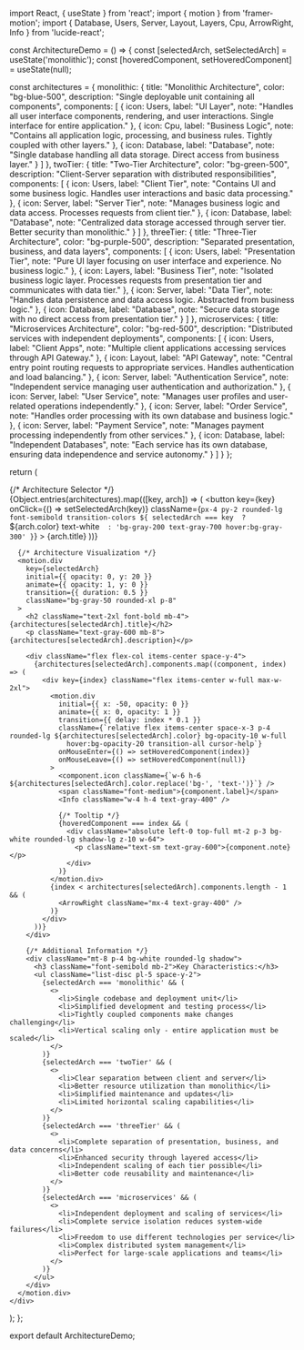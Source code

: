 import React, { useState } from 'react';
import { motion } from 'framer-motion';
import { Database, Users, Server, Layout, Layers, Cpu, ArrowRight, Info } from 'lucide-react';

const ArchitectureDemo = () => {
  const [selectedArch, setSelectedArch] = useState('monolithic');
  const [hoveredComponent, setHoveredComponent] = useState(null);
  
  const architectures = {
    monolithic: {
      title: "Monolithic Architecture",
      color: "bg-blue-500",
      description: "Single deployable unit containing all components",
      components: [
        { 
          icon: Users, 
          label: "UI Layer",
          note: "Handles all user interface components, rendering, and user interactions. Single interface for entire application."
        },
        { 
          icon: Cpu, 
          label: "Business Logic",
          note: "Contains all application logic, processing, and business rules. Tightly coupled with other layers."
        },
        { 
          icon: Database, 
          label: "Database",
          note: "Single database handling all data storage. Direct access from business layer."
        }
      ]
    },
    twoTier: {
      title: "Two-Tier Architecture",
      color: "bg-green-500",
      description: "Client-Server separation with distributed responsibilities",
      components: [
        { 
          icon: Users, 
          label: "Client Tier",
          note: "Contains UI and some business logic. Handles user interactions and basic data processing."
        },
        { 
          icon: Server, 
          label: "Server Tier",
          note: "Manages business logic and data access. Processes requests from client tier."
        },
        { 
          icon: Database, 
          label: "Database",
          note: "Centralized data storage accessed through server tier. Better security than monolithic."
        }
      ]
    },
    threeTier: {
      title: "Three-Tier Architecture",
      color: "bg-purple-500",
      description: "Separated presentation, business, and data layers",
      components: [
        { 
          icon: Users, 
          label: "Presentation Tier",
          note: "Pure UI layer focusing on user interface and experience. No business logic."
        },
        { 
          icon: Layers, 
          label: "Business Tier",
          note: "Isolated business logic layer. Processes requests from presentation tier and communicates with data tier."
        },
        { 
          icon: Server, 
          label: "Data Tier",
          note: "Handles data persistence and data access logic. Abstracted from business logic."
        },
        { 
          icon: Database, 
          label: "Database",
          note: "Secure data storage with no direct access from presentation tier."
        }
      ]
    },
    microservices: {
      title: "Microservices Architecture",
      color: "bg-red-500",
      description: "Distributed services with independent deployments",
      components: [
        { 
          icon: Users, 
          label: "Client Apps",
          note: "Multiple client applications accessing services through API Gateway."
        },
        { 
          icon: Layout, 
          label: "API Gateway",
          note: "Central entry point routing requests to appropriate services. Handles authentication and load balancing."
        },
        { 
          icon: Server, 
          label: "Authentication Service",
          note: "Independent service managing user authentication and authorization."
        },
        { 
          icon: Server, 
          label: "User Service",
          note: "Manages user profiles and user-related operations independently."
        },
        { 
          icon: Server, 
          label: "Order Service",
          note: "Handles order processing with its own database and business logic."
        },
        { 
          icon: Server, 
          label: "Payment Service",
          note: "Manages payment processing independently from other services."
        },
        { 
          icon: Database, 
          label: "Independent Databases",
          note: "Each service has its own database, ensuring data independence and service autonomy."
        }
      ]
    }
  };

  return (
    <div className="w-full max-w-6xl mx-auto p-6 bg-white rounded-xl shadow-lg">
      {/* Architecture Selector */}
      <div className="flex flex-wrap gap-4 mb-8">
        {Object.entries(architectures).map(([key, arch]) => (
          <button
            key={key}
            onClick={() => setSelectedArch(key)}
            className={`px-4 py-2 rounded-lg font-semibold transition-colors ${
              selectedArch === key 
                ? `${arch.color} text-white` 
                : 'bg-gray-200 text-gray-700 hover:bg-gray-300'
            }`}
          >
            {arch.title}
          </button>
        ))}
      </div>

      {/* Architecture Visualization */}
      <motion.div
        key={selectedArch}
        initial={{ opacity: 0, y: 20 }}
        animate={{ opacity: 1, y: 0 }}
        transition={{ duration: 0.5 }}
        className="bg-gray-50 rounded-xl p-8"
      >
        <h2 className="text-2xl font-bold mb-4">{architectures[selectedArch].title}</h2>
        <p className="text-gray-600 mb-8">{architectures[selectedArch].description}</p>

        <div className="flex flex-col items-center space-y-4">
          {architectures[selectedArch].components.map((component, index) => (
            <div key={index} className="flex items-center w-full max-w-2xl">
              <motion.div
                initial={{ x: -50, opacity: 0 }}
                animate={{ x: 0, opacity: 1 }}
                transition={{ delay: index * 0.1 }}
                className={`relative flex items-center space-x-3 p-4 rounded-lg ${architectures[selectedArch].color} bg-opacity-10 w-full
                  hover:bg-opacity-20 transition-all cursor-help`}
                onMouseEnter={() => setHoveredComponent(index)}
                onMouseLeave={() => setHoveredComponent(null)}
              >
                <component.icon className={`w-6 h-6 ${architectures[selectedArch].color.replace('bg-', 'text-')}`} />
                <span className="font-medium">{component.label}</span>
                <Info className="w-4 h-4 text-gray-400" />
                
                {/* Tooltip */}
                {hoveredComponent === index && (
                  <div className="absolute left-0 top-full mt-2 p-3 bg-white rounded-lg shadow-lg z-10 w-64">
                    <p className="text-sm text-gray-600">{component.note}</p>
                  </div>
                )}
              </motion.div>
              {index < architectures[selectedArch].components.length - 1 && (
                <ArrowRight className="mx-4 text-gray-400" />
              )}
            </div>
          ))}
        </div>

        {/* Additional Information */}
        <div className="mt-8 p-4 bg-white rounded-lg shadow">
          <h3 className="font-semibold mb-2">Key Characteristics:</h3>
          <ul className="list-disc pl-5 space-y-2">
            {selectedArch === 'monolithic' && (
              <>
                <li>Single codebase and deployment unit</li>
                <li>Simplified development and testing process</li>
                <li>Tightly coupled components make changes challenging</li>
                <li>Vertical scaling only - entire application must be scaled</li>
              </>
            )}
            {selectedArch === 'twoTier' && (
              <>
                <li>Clear separation between client and server</li>
                <li>Better resource utilization than monolithic</li>
                <li>Simplified maintenance and updates</li>
                <li>Limited horizontal scaling capabilities</li>
              </>
            )}
            {selectedArch === 'threeTier' && (
              <>
                <li>Complete separation of presentation, business, and data concerns</li>
                <li>Enhanced security through layered access</li>
                <li>Independent scaling of each tier possible</li>
                <li>Better code reusability and maintenance</li>
              </>
            )}
            {selectedArch === 'microservices' && (
              <>
                <li>Independent deployment and scaling of services</li>
                <li>Complete service isolation reduces system-wide failures</li>
                <li>Freedom to use different technologies per service</li>
                <li>Complex distributed system management</li>
                <li>Perfect for large-scale applications and teams</li>
              </>
            )}
          </ul>
        </div>
      </motion.div>
    </div>
  );
};

export default ArchitectureDemo;
